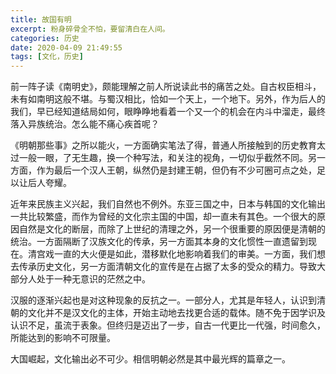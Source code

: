 ```yaml
---
title: 故国有明
excerpt: 粉身碎骨全不怕，要留清白在人间。
categories: 历史
date: 2020-04-09 21:49:55
tags: [文化，历史]
---
```


前一阵子读《南明史》，颇能理解之前人所说读此书的痛苦之处。自古权臣相斗，未有如南明这般不堪。与蜀汉相比，恰如一个天上，一个地下。另外，作为后人的我们，早已经知道结局如何，眼睁睁地看着一个又一个的机会在内斗中溜走，最终落入异族统治。怎么能不痛心疾首呢？


《明朝那些事》之所以能火，一方面确实笔法了得，普通人所接触到的历史教育太过一般一眼，了无生趣，换一个种写法，和关注的视角，一切似乎截然不同。另一方面，作为最后一个汉人王朝，纵然仍是封建王朝，但仍有不少可圈可点之处，足以让后人夸耀。

近年来民族主义兴起，我们自然也不例外。东亚三国之中，日本与韩国的文化输出一共比较繁盛，而作为曾经的文化宗主国的中国，却一直未有其色。一个很大的原因自然是文化的断层，而除了上世纪的清理之外，另一个很重要的原因便是清朝的统治。一方面隔断了汉族文化的传承，另一方面其本身的文化惯性一直遗留到现在。清宫戏一直的大火便是如此，潜移默化地影响着我们的审美。一方面，我们想去传承历史文化，另一方面清朝文化的宣传是在占据了太多的受众的精力。导致大部分人处于一种无意识的茫然之中。

汉服的逐渐兴起也是对这种现象的反抗之一。一部分人，尤其是年轻人，认识到清朝的文化并不是汉文化的主体，开始主动地去找更合适的载体。随不免于因学识及认识不足，虽流于表象。但终归是迈出了一步，自古一代更比一代强，时间愈久，所能达到的影响不可限量。

大国崛起，文化输出必不可少。相信明朝必然是其中最光辉的篇章之一。

